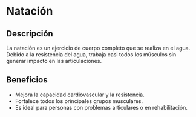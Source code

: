 # Natación

## Descripción
La natación es un ejercicio de cuerpo completo que se realiza en el agua. Debido a la resistencia del agua, trabaja casi todos los músculos sin generar impacto en las articulaciones.

## Beneficios
- Mejora la capacidad cardiovascular y la resistencia.
- Fortalece todos los principales grupos musculares.
- Es ideal para personas con problemas articulares o en rehabilitación.